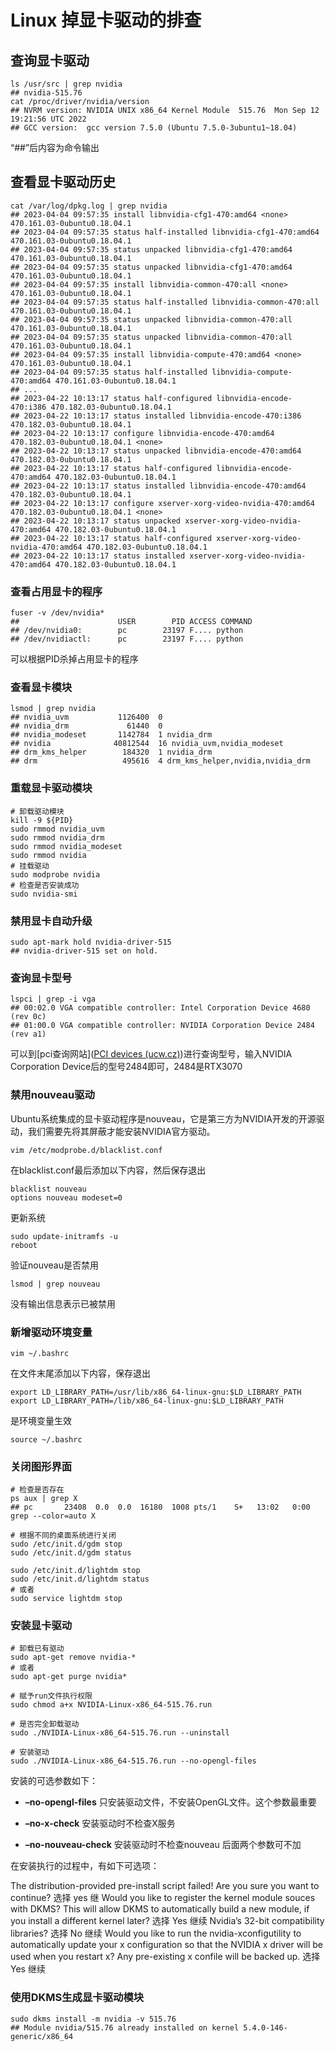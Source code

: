 # Linux 掉显卡驱动的排查

## 查询显卡驱动

```shell
ls /usr/src | grep nvidia
## nvidia-515.76 
cat /proc/driver/nvidia/version
## NVRM version: NVIDIA UNIX x86_64 Kernel Module  515.76  Mon Sep 12 19:21:56 UTC 2022
## GCC version:  gcc version 7.5.0 (Ubuntu 7.5.0-3ubuntu1~18.04)
```

“##”后内容为命令输出

## 查看显卡驱动历史

```shell
cat /var/log/dpkg.log | grep nvidia
## 2023-04-04 09:57:35 install libnvidia-cfg1-470:amd64 <none> 470.161.03-0ubuntu0.18.04.1
## 2023-04-04 09:57:35 status half-installed libnvidia-cfg1-470:amd64 470.161.03-0ubuntu0.18.04.1
## 2023-04-04 09:57:35 status unpacked libnvidia-cfg1-470:amd64 470.161.03-0ubuntu0.18.04.1
## 2023-04-04 09:57:35 status unpacked libnvidia-cfg1-470:amd64 470.161.03-0ubuntu0.18.04.1
## 2023-04-04 09:57:35 install libnvidia-common-470:all <none> 470.161.03-0ubuntu0.18.04.1
## 2023-04-04 09:57:35 status half-installed libnvidia-common-470:all 470.161.03-0ubuntu0.18.04.1
## 2023-04-04 09:57:35 status unpacked libnvidia-common-470:all 470.161.03-0ubuntu0.18.04.1
## 2023-04-04 09:57:35 status unpacked libnvidia-common-470:all 470.161.03-0ubuntu0.18.04.1
## 2023-04-04 09:57:35 install libnvidia-compute-470:amd64 <none> 470.161.03-0ubuntu0.18.04.1
## 2023-04-04 09:57:35 status half-installed libnvidia-compute-470:amd64 470.161.03-0ubuntu0.18.04.1
## ...
## 2023-04-22 10:13:17 status half-configured libnvidia-encode-470:i386 470.182.03-0ubuntu0.18.04.1
## 2023-04-22 10:13:17 status installed libnvidia-encode-470:i386 470.182.03-0ubuntu0.18.04.1
## 2023-04-22 10:13:17 configure libnvidia-encode-470:amd64 470.182.03-0ubuntu0.18.04.1 <none>
## 2023-04-22 10:13:17 status unpacked libnvidia-encode-470:amd64 470.182.03-0ubuntu0.18.04.1
## 2023-04-22 10:13:17 status half-configured libnvidia-encode-470:amd64 470.182.03-0ubuntu0.18.04.1
## 2023-04-22 10:13:17 status installed libnvidia-encode-470:amd64 470.182.03-0ubuntu0.18.04.1
## 2023-04-22 10:13:17 configure xserver-xorg-video-nvidia-470:amd64 470.182.03-0ubuntu0.18.04.1 <none>
## 2023-04-22 10:13:17 status unpacked xserver-xorg-video-nvidia-470:amd64 470.182.03-0ubuntu0.18.04.1
## 2023-04-22 10:13:17 status half-configured xserver-xorg-video-nvidia-470:amd64 470.182.03-0ubuntu0.18.04.1
## 2023-04-22 10:13:17 status installed xserver-xorg-video-nvidia-470:amd64 470.182.03-0ubuntu0.18.04.1
```

### 查看占用显卡的程序

```shell
fuser -v /dev/nvidia*
##                      USER        PID ACCESS COMMAND
## /dev/nvidia0:        pc        23197 F.... python
## /dev/nvidiactl:      pc        23197 F.... python
```

可以根据PID杀掉占用显卡的程序

### 查看显卡模块

```shell
lsmod | grep nvidia
## nvidia_uvm           1126400  0
## nvidia_drm             61440  0
## nvidia_modeset       1142784  1 nvidia_drm
## nvidia              40812544  16 nvidia_uvm,nvidia_modeset
## drm_kms_helper        184320  1 nvidia_drm
## drm                   495616  4 drm_kms_helper,nvidia,nvidia_drm
```

### 重载显卡驱动模块

```shell
# 卸载驱动模块
kill -9 ${PID}
sudo rmmod nvidia_uvm
sudo rmmod nvidia_drm
sudo rmmod nvidia_modeset
sudo rmmod nvidia
# 挂载驱动
sudo modprobe nvidia
# 检查是否安装成功
sudo nvidia-smi
```

### 禁用显卡自动升级

```shell
sudo apt-mark hold nvidia-driver-515
## nvidia-driver-515 set on hold.
```

### 查询显卡型号

```shell
lspci | grep -i vga
## 00:02.0 VGA compatible controller: Intel Corporation Device 4680 (rev 0c)
## 01:00.0 VGA compatible controller: NVIDIA Corporation Device 2484 (rev a1)
```

可以到[pci查询网站]([PCI devices (ucw.cz)](http://pci-ids.ucw.cz/mods/PC/10de?action=help?help=pci))进行查询型号，输入NVIDIA Corporation Device后的型号2484即可，2484是RTX3070

### 禁用nouveau驱动

 Ubuntu系统集成的显卡驱动程序是nouveau，它是第三方为NVIDIA开发的开源驱动，我们需要先将其屏蔽才能安装NVIDIA官方驱动。

```shell
vim /etc/modprobe.d/blacklist.conf
```

在blacklist.conf最后添加以下内容，然后保存退出

```shell
blacklist nouveau
options nouveau modeset=0
```

更新系统

```shell
sudo update-initramfs -u
reboot
```

验证nouveau是否禁用

```shell
lsmod | grep nouveau
```

没有输出信息表示已被禁用

### 新增驱动环境变量

```shell
vim ~/.bashrc
```

在文件末尾添加以下内容，保存退出

```shell
export LD_LIBRARY_PATH=/usr/lib/x86_64-linux-gnu:$LD_LIBRARY_PATH
export LD_LIBRARY_PATH=/lib/x86_64-linux-gnu:$LD_LIBRARY_PATH 
```

是环境变量生效

```shell
source ~/.bashrc
```

### 关闭图形界面

```shell
# 检查是否存在
ps aux | grep X
## pc       23408  0.0  0.0  16180  1008 pts/1    S+   13:02   0:00 grep --color=auto X

# 根据不同的桌面系统进行关闭
sudo /etc/init.d/gdm stop
sudo /etc/init.d/gdm status

sudo /etc/init.d/lightdm stop
sudo /etc/init.d/lightdm status
# 或者
sudo service lightdm stop
```

### 安装显卡驱动

```shell
# 卸载已有驱动
sudo apt-get remove nvidia-*
# 或者
sudo apt-get purge nvidia*

# 赋予run文件执行权限
sudo chmod a+x NVIDIA-Linux-x86_64-515.76.run

# 是否完全卸载驱动
sudo ./NVIDIA-Linux-x86_64-515.76.run --uninstall

# 安装驱动
sudo ./NVIDIA-Linux-x86_64-515.76.run --no-opengl-files
```

 安装的可选参数如下：

- **–no-opengl-files** 只安装驱动文件，不安装OpenGL文件。这个参数最重要

- **–no-x-check** 安装驱动时不检查X服务
- **–no-nouveau-check** 安装驱动时不检查nouveau
  后面两个参数可不加



在安装执行的过程中，有如下可选项：

The distribution-provided pre-install script failed! Are you sure you want to continue? 选择 yes 继
Would you like to register the kernel module souces with DKMS? This will allow DKMS to automatically build a new module, if you install a different kernel later? 选择 Yes 继续
Nvidia’s 32-bit compatibility libraries? 选择 No 继续
Would you like to run the nvidia-xconfigutility to automatically update your x configuration so that the NVIDIA x driver will be used when you restart x? Any pre-existing x confile will be backed up. 选择 Yes 继续

### 使用DKMS生成显卡驱动模块

```shell
sudo dkms install -m nvidia -v 515.76
## Module nvidia/515.76 already installed on kernel 5.4.0-146-generic/x86_64
```

